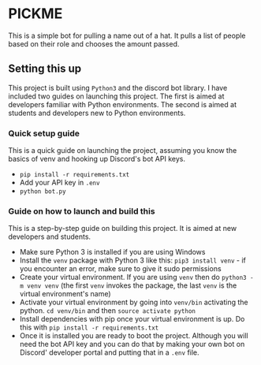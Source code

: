 # PICKME

This is a simple bot for pulling a name out of a hat. It pulls a list of people based on their role and chooses the amount passed.

## Setting this up

This project is built using `Python3` and the discord bot library. I have included two guides on launching this project. The first is aimed at developers familiar with Python environments. The second is aimed at students and developers new to Python environments.

### Quick setup guide

This is a quick guide on launching the project, assuming you know the basics of venv and hooking up Discord's bot API keys.

- `pip install -r requirements.txt`
- Add your API key in `.env`
- `python bot.py`

### Guide on how to launch and build this

This is a step-by-step guide on building this project. It is aimed at new developers and students.

- Make sure Python 3 is installed if you are using Windows
- Install the `venv` package with Python 3 like this: `pip3 install venv` - if you encounter an error, make sure to give it sudo permissions
- Create your virtual environment. If you are using `venv` then do `python3 -m venv venv` (the first `venv` invokes the package, the last `venv` is the virtual environment's name)
- Activate your virtual environment by going into `venv/bin` activating the python. `cd venv/bin` and then `source activate python`
- Install dependencies with pip once your virtual environment is up. Do this with `pip install -r requirements.txt`
- Once it is installed you are ready to boot the project. Although you will need the bot API key and you can do that by making your own bot on Discord' developer portal and putting that in a `.env` file.
